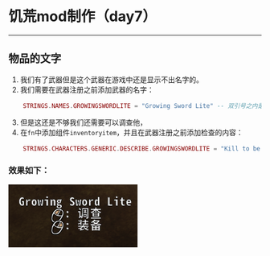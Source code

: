# 饥荒mod制作（day7）
---- 

## 物品的文字
1. 我们有了武器但是这个武器在游戏中还是显示不出名字的。
2. 我们需要在武器注册之前添加武器的名字：

```lua
    STRINGS.NAMES.GROWINGSWORDLITE = "Growing Sword Lite" -- 双引号之内是武器的名字
```
3. 但是这还是不够我们还需要可以调查他，
4. 在`fn`中添加组件`inventoryitem`，并且在武器注册之前添加检查的内容：

```lua
    STRINGS.CHARACTERS.GENERIC.DESCRIBE.GROWINGSWORDLITE = "Kill to be stronger, Switch on to boost attack damage."
```

### 效果如下：
![](image/7.1.png) 